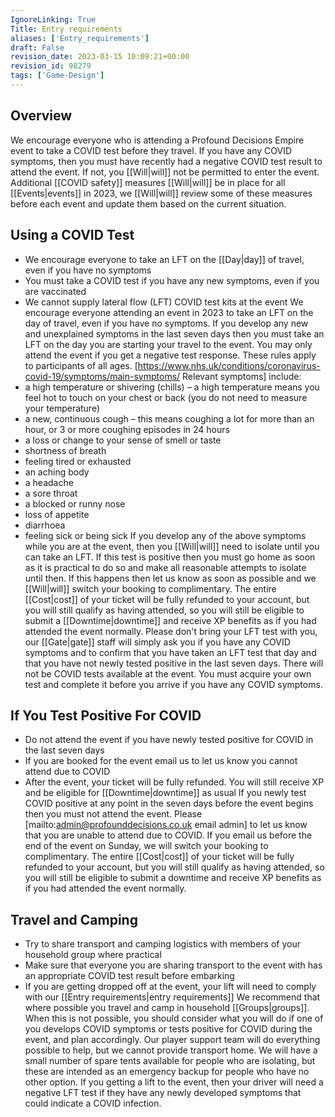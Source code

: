 ```yaml
---
IgnoreLinking: True
Title: Entry requirements
aliases: ['Entry_requirements']
draft: False
revision_date: 2023-03-15 10:09:21+00:00
revision_id: 98279
tags: ['Game-Design']
---
```


## Overview
We encourage everyone who is attending a Profound Decisions Empire event to take a COVID test before they travel. If you have any COVID symptoms, then you must have recently had a negative COVID test result to attend the event. If not, you [[Will|will]] not be permitted to enter the event.
Additional [[COVID safety]] measures [[Will|will]] be in place for all [[Events|events]] in 2023, we [[Will|will]] review some of these measures before each event and update them based on the current situation.
## Using a COVID Test
* We encourage everyone to take an LFT on the [[Day|day]] of travel, even if you have no symptoms
* You must take a COVID test if you have any new symptoms, even if you are vaccinated
* We cannot supply lateral flow (LFT) COVID test kits at the event
We encourage everyone attending an event in 2023 to take an LFT on the day of travel, even if you have no symptoms. If you develop any new and unexplained symptoms in the last seven days then you must take an LFT on the day you are starting your travel to the event. You may only attend the event if you get a negative test response. These rules apply to participants of all ages. [https://www.nhs.uk/conditions/coronavirus-covid-19/symptoms/main-symptoms/ Relevant symptoms] include:
* a high temperature or shivering (chills) – a high temperature means you feel hot to touch on your chest or back (you do not need to measure your temperature)
* a new, continuous cough – this means coughing a lot for more than an hour, or 3 or more coughing episodes in 24 hours
* a loss or change to your sense of smell or taste
* shortness of breath
* feeling tired or exhausted
* an aching body
* a headache
* a sore throat
* a blocked or runny nose
* loss of appetite
* diarrhoea
* feeling sick or being sick
If you develop any of the above symptoms while you are at the event, then you [[Will|will]] need to isolate until you can take an LFT. If this test is positive then you must go home as soon as it is practical to do so and make all reasonable attempts to isolate until then. If this happens then let us know as soon as possible and we [[Will|will]] switch your booking to complimentary. The entire [[Cost|cost]] of your ticket will be fully refunded to your account, but you will still qualify as having attended, so you will still be eligible to submit a [[Downtime|downtime]] and receive XP benefits as if you had attended the event normally.
Please don't bring your LFT test with you, our [[Gate|gate]] staff will simply ask you if you have any COVID symptoms and to confirm that you have taken an LFT test that day and that you have not newly tested positive in the last seven days.
There will not be COVID tests available at the event. You must acquire your own test and complete it before you arrive if you have any COVID symptoms.
## If You Test Positive For COVID
* Do not attend the event if you have newly tested positive for COVID in the last seven days
* If you are booked for the event email us to let us know you cannot attend due to COVID
* After the event, your ticket will be fully refunded. You will still receive XP and be eligible for [[Downtime|downtime]] as usual
If you newly test COVID positive at any point in the seven days before the event begins then you must not attend the event. Please [mailto:admin@profounddecisions.co.uk email admin] to let us know that you are unable to attend due to COVID. If you email us before the end of the event on Sunday, we will switch your booking to complimentary. The entire [[Cost|cost]] of your ticket will be fully refunded to your account, but you will still qualify as having attended, so you will still be eligible to submit a downtime and receive XP benefits as if you had attended the event normally.
## Travel and Camping
* Try to share transport and camping logistics with members of your household group where practical
* Make sure that everyone you are sharing transport to the event with has an appropriate COVID test result before embarking
* If you are getting dropped off at the event, your lift will need to comply with our [[Entry requirements|entry requirements]]
We recommend that where possible you travel and camp in household [[Groups|groups]]. When this is not possible, you should consider what you will do if one of you develops COVID symptoms or tests positive for COVID during the event, and plan accordingly. Our player support team will do everything possible to help, but we cannot provide transport home. We will have a small number of spare tents available for people who are isolating, but these are intended as an emergency backup for people who have no other option.
If you getting a lift to the event, then your driver will need a negative LFT test if they have any newly developed symptoms that could indicate a COVID infection.